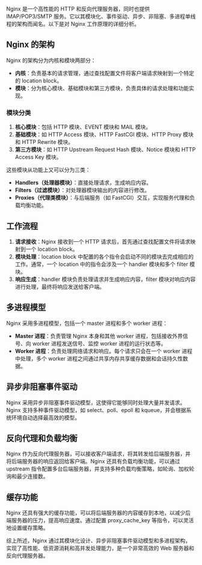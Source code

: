 Nginx 是一个高性能的 HTTP 和反向代理服务器，同时也提供 IMAP/POP3/SMTP 服务。它以其模块化、事件驱动、异步、非阻塞、多进程单线程的架构而闻名。以下是对 Nginx 工作原理的详细分析。

## Nginx 的架构

Nginx 的架构分为内核和模块两部分：

- **内核**：负责基本的请求管理，通过查找配置文件将客户端请求映射到一个特定的 location block。
- **模块**：分为核心模块、基础模块和第三方模块，负责具体的请求处理和功能实现。

### 模块分类

1. **核心模块**：包括 HTTP 模块、EVENT 模块和 MAIL 模块。
2. **基础模块**：如 HTTP Access 模块、HTTP FastCGI 模块、HTTP Proxy 模块和 HTTP Rewrite 模块。
3. **第三方模块**：如 HTTP Upstream Request Hash 模块、Notice 模块和 HTTP Access Key 模块。

这些模块从功能上又可以分为三类：

- **Handlers（处理器模块）**：直接处理请求，生成响应内容。
- **Filters（过滤模块）**：对处理器模块输出的内容进行修改。
- **Proxies（代理类模块）**：与后端服务（如 FastCGI）交互，实现服务代理和负载均衡功能。

## 工作流程

1. **请求接收**：Nginx 接收到一个 HTTP 请求后，首先通过查找配置文件将请求映射到一个 location block。
2. **模块处理**：location block 中配置的各个指令会启动不同的模块去完成相应的工作。通常，一个 location 中的指令会涉及一个 handler 模块和多个 filter 模块。
3. **响应生成**：handler 模块负责处理请求并生成响应内容，filter 模块对响应内容进行处理，最终将响应发送给客户端。

## 多进程模型

Nginx 采用多进程模型，包括一个 master 进程和多个 worker 进程：

- **Master 进程**：负责管理 Nginx 本身和其他 worker 进程，包括接收外界信号、向 worker 进程发送信号、监控 worker 进程的运行状态等。
- **Worker 进程**：负责处理网络请求和响应。每个请求只会在一个 worker 进程中处理，多个 worker 进程之间通过共享内存共享缓存数据和会话持久性数据。

## 异步非阻塞事件驱动

Nginx 采用异步非阻塞事件驱动模型，这使得它能够同时处理大量并发请求。Nginx 支持多种事件驱动模型，如 select、poll、epoll 和 kqueue，并会根据系统环境自动选择最高效的模型。

## 反向代理和负载均衡

Nginx 作为反向代理服务器，可以接收客户端请求，将其转发给后端服务器，并将后端服务器的响应返回给客户端。Nginx 还具有负载均衡功能，可以通过 upstream 指令配置多台后端服务器，并支持多种负载均衡策略，如轮询、加权轮询和最少连接数。

## 缓存功能

Nginx 还具有强大的缓存功能，可以将后端服务器的内容缓存到本地，以减少后端服务器的压力，提高响应速度。通过配置 proxy_cache_key 等指令，可以灵活地设置缓存策略。

综上所述，Nginx 通过其模块化设计、异步非阻塞事件驱动模型和多进程架构，实现了高性能、低资源消耗和高并发处理能力，是一个非常高效的 Web 服务器和反向代理服务器。
